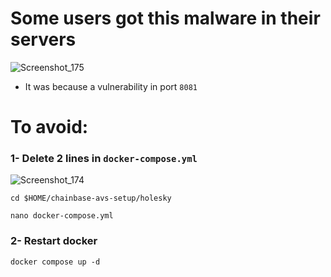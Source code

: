 # Some users got this **malware** in their servers

![Screenshot_175](https://github.com/user-attachments/assets/4aa40fd9-bd23-4f3b-bc0b-dea2d8eb973d)

* It was because a vulnerability in port `8081`

# To avoid:

### 1- Delete 2 lines in `docker-compose.yml`

![Screenshot_174](https://github.com/user-attachments/assets/d09fe310-2936-4b50-b7fd-9061f73118d3)

```console
cd $HOME/chainbase-avs-setup/holesky

nano docker-compose.yml
```

### 2- Restart docker
```console
docker compose up -d
```
